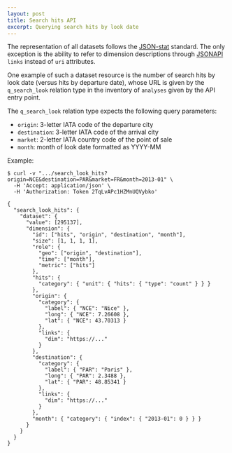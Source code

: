 ```yaml
---
layout: post
title: Search hits API
excerpt: Querying search hits by look date 
---
```


The representation of all datasets follows the
[JSON-stat](http://json-stat.org/) standard.
The only exception is the ability to refer to dimension descriptions through
[JSONAPI](http://jsonapi.org/) `links` instead of `uri` attributes.

One example of such a dataset resource is the number of search hits by look date
(versus hits by departure date), whose URL is given by the `q_search_look`
relation type in the inventory of `analyses` given by the API entry point.

The `q_search_look` relation type expects the following query parameters:
* `origin`: 3-letter IATA code of the departure city
* `destination`: 3-letter IATA code of the arrival city
* `market`: 2-letter IATA country code of the point of sale
* `month`: month of look date formatted as YYYY-MM

Example:

    $ curl -v ".../search_look_hits?origin=NCE&destination=PAR&market=FR&month=2013-01" \
      -H 'Accept: application/json' \
      -H 'Authorization: Token 2TqLvAPc1HZMnUQVybko'

    {
      "search_look_hits": {
        "dataset": {
          "value": [295137],
          "dimension": {
            "id": ["hits", "origin", "destination", "month"],
            "size": [1, 1, 1, 1],
            "role": {
              "geo": ["origin", "destination"],
              "time": ["month"],
              "metric": ["hits"]
            },
            "hits": {
              "category": { "unit": { "hits": { "type": "count" } } }
            },
            "origin": {
              "category": {
                "label": { "NCE": "Nice" },
                "long": { "NCE": 7.26608 },
                "lat": { "NCE": 43.70313 }
              },
              "links": {
                "dim": "https://..."
              }
            },
            "destination": {
              "category": {
                "label": { "PAR": "Paris" },
                "long": { "PAR": 2.3488 },
                "lat": { "PAR": 48.85341 }
              },
              "links": {
                "dim": "https://..."
              }
            },
            "month": { "category": { "index": { "2013-01": 0 } } }
          }
        }
      }
    }
